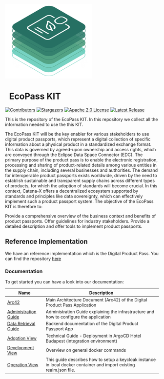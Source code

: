 <!-- 
#################################################################################
Tractus-X - EcoPass KIT

Copyright (c) 2022, 2024 Contributors to the Eclipse Foundation

See the NOTICE file(s) distributed with this work for additional
Information regarding copyright ownership.

This program and the accompanying materials are made available under the
terms of the Apache License, Version 2.0 which is available at

https://www.apache.org/licenses/LICENSE-2.0.

Unless required by applicable law or agreed to in writing, software
distributed under the License is distributed on an "AS IS" BASIS
WITHOUT WARRANTIES OR CONDITIONS OF ANY KIND,
either express or implied. See the
License for the specific language govern in permissions and limitations
under the License.

SPDX-License-Identifier: Apache-2.0
################################################################################## 
-->

![EcoPass Kit Pictotogram](/docs/resources/img/EcoPassKIT_pictogram.png)

<h1 style="display:flex; align-items: center;">&nbsp;&nbsp;EcoPass KIT</h1>

[![Contributors][contributors-shield]][contributors-url]
[![Stargazers][stars-shield]][stars-url]
[![Apache 2.0 License][license-shield]][license-url]
[![Latest Release][release-shield]][release-url]

This is the repository of the EcoPass KIT. In this repository we collect all the information needed to use the this KIT.

The EcoPass KIT will be the key enabler for various stakeholders to use digital product passports, which represent a digital collection of specific information about a physical product in a standardized exchange format. This data is governed by agreed-upon ownership and access rights, which are conveyed through the Eclipse Data Space Connector (EDC). The primary purpose of the product pass is to enable the electronic registration, processing and sharing of product-related details among various entities in the supply chain, including several businesses and authorities. The demand for interoperable product passports exists worldwide, driven by the need to establish sustainable and transparent supply chains across different types of products, for which the adoption of standards will become crucial. In this context, Catena-X offers a decentralized ecosystem supported by standards and principles like data sovereignty, which can effectively implement such a product passport system. The objective of the EcoPass KIT is therefore to:

Provide a comprehensive overview of the business context and benefits of product passports.
Offer guidelines for industry stakeholders.
Provide a detailed description and offer tools to implement product passports.

## Reference Implementation

We have an reference implementation which is the Digital Product Pass.
You can find the repository [here](https://github.com/eclipse-tractusx/digital-product-pass)

### Documentation

To get started you can have a look into our documentation:

| Name                                                                      | Description                                                                                                                                                 |
| ----------------------------------------------------------------          |-------------------------------------------------------------------------------------------------------------------------------------------------------------|
| [Arc42](https://github.com/eclipse-tractusx/digital-product-pass/blob/main/docs/arc42/Arc42.md)                                             | Main Architecture Document (Arc42) of the Digital Product Pass Application                                                                                      |
| [Administration Guide](https://github.com/eclipse-tractusx/digital-product-pass/blob/main/docs/admin%20guide/Admin_Guide.md)                  | Administration Guide explaining the infrastructure and how to configure the application                                                                     |
| [Data Retrieval Guide](https://github.com/eclipse-tractusx/digital-product-pass/blob/main/docs/data%20retrieval%20guide/DataRetrievalGuide.md)          | Backend documentation of the Digital Product Passport App                                                                                                                  |
| [Adoption View](/docs/page-adoption-view.md)                     | Technical Guide - Deployment in ArgoCD Hotel Budapest (integration environment)                                                                             |
| [Development View](/docs/page-software-development-view.md)                                      | Overview on general docker commands                                                                                                                         |
| [Operation View](/docs/page-software-operation-view.md)                     | This guide describes how to setup a keycloak instance in local docker container and import existing realm.json file.                                        |                                                                                                       |



<!-- MARKDOWN LINKS & IMAGES -->
<!-- https://www.markdownguide.org/basic-syntax/#reference-style-links -->

[contributors-shield]: https://img.shields.io/github/contributors/eclipse-tractusx/eco-pass-kit.svg?style=for-the-badge

[contributors-url]: https://github.com/eclipse-tractusx/eco-pass-kit/graphs/contributors

[stars-shield]: https://img.shields.io/github/stars/eclipse-tractusx/eco-pass-kit.svg?style=for-the-badge

[stars-url]: https://github.com/eclipse-tractusx/eco-pass-kit/stargazers

[license-shield]: https://img.shields.io/github/license/eclipse-tractusx/eco-pass-kit.svg?style=for-the-badge

[license-url]: https://github.com/eclipse-tractusx/eco-pass-kit/blob/main/LICENSE

[release-shield]: https://img.shields.io/github/v/release/eclipse-tractusx/eco-pass-kit.svg?style=for-the-badge

[release-url]: https://github.com/eclipse-tractusx/eco-pass-kit/releases
